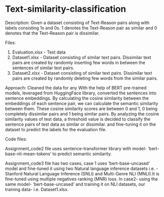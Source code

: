 # Text-similarity-classification
Description:
  Given a  dataset consisting of Text-Reason pairs along with labels consisting 1s and 0s. 1 denotes the Text-Reason pair as similar and 0 denotes that the Text-Reason     pair is dissimilar.
  
  
Files:
  1.  Evaluation.xlsx - Test data
  2.  Dataset1.xlsx - Dataset consisting of similar text pairs. Dissimilar text pairs are created by randomly inserting few words in between the sentences of similar text pairs.
  3.  Dataset2.xlsx - Dataset consisting of similar text pairs. Dissimilar text pairs are created by randomly deleting few words from the similar pairs.


Approach:
Cleaned the data for any With the help of BERT pre-trained models, leveraged from HuggingFace library, converted the sentences into sentence embeddings. By calculating the cosine similarity between the embeddings of each sentence pair, we can calculate the semantic similarity between them. These cosine similarity scores are between 0 and 1, 0 being completely dissimilar pairs and 1 being similar pairs. By analyzing the cosine similarity values of test data, a threshold value is decided to classify the sentence pairs of test data as similar or dissimilar. and fine-tuning it on the dataset to predict the labels for the evaluation file.

Code files:

   Assignment_code2 file uses sentence-transformer library with model- ‘bert-base-nli-mean-tokens’ to predict semantic similarity. 

   Assignment_code3 file has two cases, case 1 uses ‘bert-base-uncased’ model and fine-tuned it using two Natural language inference datasets i.e. - Stanford Natural        Language Inference (SNLI) and Multi-Genre NLI (MNLI).It is fine-tuned using multiple negatives ranking (MNR) loss. 
   In case2- using the same model- ‘bert-base-uncased’ and training it on NLI datasets, our training data- i.e. Dataset1.xlsx.
